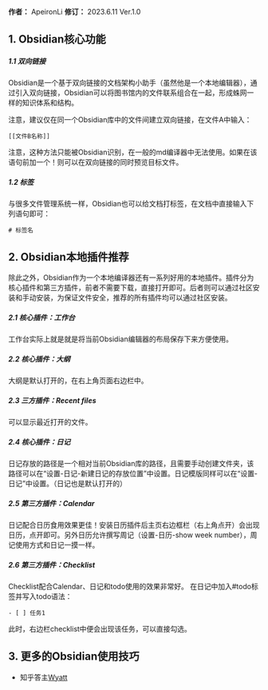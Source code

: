 **作者：** ApeironLi
**修订：** 2023.6.11 Ver.1.0

## 1. Obsidian核心功能

##### 1.1 双向链接
Obsidian是一个基于双向链接的文档架构小助手（虽然他是一个本地编辑器），通过引入双向链接，Obsidian可以将图书馆内的文件联系组合在一起，形成蛛网一样的知识体系和结构。

注意，建议仅在同一个Obsidian库中的文件间建立双向链接，在文件A中输入：
```obsidian-md
[[文件B名称]]
```
注意，这种方法只能被Obsidian识别，在一般的md编译器中无法使用。如果在该语句前加一个！则可以在双向链接的同时预览目标文件。

##### 1.2 标签
与很多文件管理系统一样，Obsidian也可以给文档打标签，在文档中直接输入下列语句即可：
```obsidian-md
# 标签名
```

## 2. Obsidian本地插件推荐
除此之外，Obsidian作为一个本地编译器还有一系列好用的本地插件。插件分为核心插件和第三方插件，前者不需要下载，直接打开即可。后者则可以通过社区安装和手动安装，为保证文件安全，推荐的所有插件均可以通过社区安装。

##### 2.1 核心插件：工作台
工作台实际上就是就是将当前Obsidian编辑器的布局保存下来方便使用。

##### 2.2 核心插件：大纲
大纲是默认打开的，在右上角页面右边栏中。

##### 2.3 三方插件：Recent files
可以显示最近打开的文件。

##### 2.4 核心插件：日记
日记存放的路径是一个相对当前Obsidian库的路径，且需要手动创建文件夹，该路径可以在“设置-日记-新建日记的存放位置”中设置。日记模版同样可以在“设置-日记”中设置。（日记也是默认打开的）

##### 2.5 第三方插件：Calendar
日记配合日历食用效果更佳！安装日历插件后主页右边框栏（右上角点开）会出现日历，点开即可。另外日历允许撰写周记（设置-日历-show week number），周记使用方式和日记一摸一样。

##### 2.6 第三方插件：Checklist
Checklist配合Calendar、日记和todo使用的效果非常好。
在日记中加入#todo标签并写入todo语法：
```obsidian-md
- [ ] 任务1
```
此时，右边栏checklist中便会出现该任务，可以直接勾选。

## 3. 更多的Obsidian使用技巧
- 知乎答主[Wyatt](https://www.zhihu.com/people/garrett-wyatt/posts)